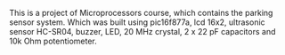 This is a project of Microprocessors course, which contains the parking sensor system. Which was built using pic16f877a, lcd 16x2, ultrasonic sensor HC-SR04, buzzer, LED, 20 MHz crystal, 2 x 22 pF capacitors and 10k Ohm potentiometer.
